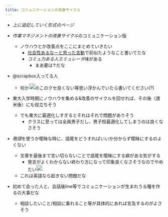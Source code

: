 ```yaml
---
title: コミュニケーションの改善サイクル
---
```


* *上に追記していく形式のページ*

* *作業マネジメントの改善サイクル*のコミュニケーション版
  
  * ノウハウとか改善点をここにまとめていきたい
    * [社会性あるなーと思った言動](%E7%A4%BE%E4%BC%9A%E6%80%A7%E3%81%82%E3%82%8B%E3%81%AA%E3%83%BC%E3%81%A8%E6%80%9D%E3%81%A3%E3%81%9F%E8%A8%80%E5%8B%95.md)で前似たようなこと書いてたな
    * *コミュ力ある人エミュレータ*味がある
      * まあ要は↑だな
* @scrapbox入ってる人
  
  * 何か<img src='https://scrapbox.io/api/pages/blu3mo-public/blu3mo/icon' alt='blu3mo.icon' height="19.5"/>のこのクセ良くない等思い浮かんでいたら書いてください(?)
* 東大入学時期にノウハウを集める&改善のサイクルを回せれば、その後（渡米後）にも役立ちそう
  
  * でも東大に最適化しすぎるとそれはそれで問題がありそう
    * クラスに至っては全員男子だし、男子校最適化してしまうのは良くなさそう
* *敬語*を使うか曖昧な時に、語尾をどうすればいいか分からず曖昧にするのよくない
  
  * 文章を最後まで言い切らないことで語尾を曖昧にする癖がある気がする
    * 発言がよくわからない終わり方になって印象良くなさそうなのでやめたい<img src='https://scrapbox.io/api/pages/blu3mo-public/blu3mo/icon' alt='blu3mo.icon' height="19.5"/>
  * これは英語なら起きない問題だな
* 初めて会った人と、会話後line等でコミュニケーションが生まれうる種を作るの大事だな
  
  * 相談したいこと/相談に乗れること等が具体的にあれば言及するのがよさそう
